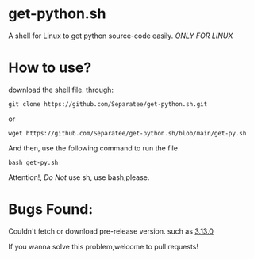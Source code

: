 # get-python.sh
A shell for Linux to get python source-code easily.
*ONLY FOR LINUX*
# How to use?
download the shell file. through:
````
git clone https://github.com/Separatee/get-python.sh.git
````
or
````
wget https://github.com/Separatee/get-python.sh/blob/main/get-py.sh
````
And then, use the following command to run the file
````
bash get-py.sh
````
Attention!, *Do Not* use sh, use bash,please. 

# Bugs Found:
Couldn't fetch or download pre-release version. such as [3.13.0](https://www.python.org/ftp/python/3.13.0/Python-3.13.0b1.tar.xz)

If you wanna solve this problem,welcome to pull requests!
